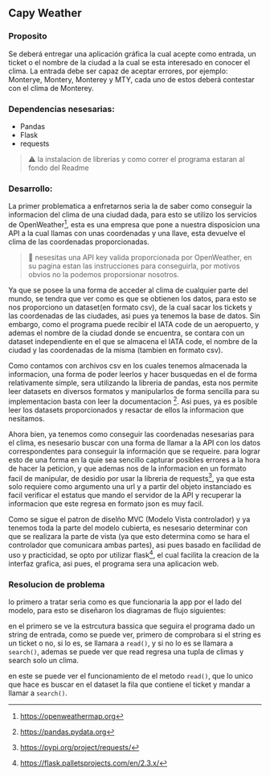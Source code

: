 
## Capy Weather

### Proposito
Se deberá entregar una aplicación gráfica la cual acepte como entrada, un ticket o el nombre
de la ciudad a la cual se esta interesado en conocer el clima. La entrada debe ser capaz de aceptar
errores, por ejemplo: Monterye, Montery, Monterey y MTY, cada uno de estos deberá contestar
con el clima de Monterey.

### Dependencias nesesarias:
* Pandas
* Flask
* requests

>:warning:
>la instalacion de librerias y como correr el programa estaran al fondo del Readme

### Desarrollo:
La primer problematica a enfretarnos seria la de saber como conseguir la informacion del clima de una ciudad dada, para esto se utilizo los servicios de OpenWeather[^1], esta es una empresa que pone a nuestra disposicion una API a la cual llamas con unas coordenadas y una llave, esta devuelve el clima de las coordenadas proporcionadas.
>:key:
> nesesitas una API key valida proporcionada por OpenWeather, en su pagina estan las instrucciones para conseguirla, por motivos obvios no la podemos proporsionar nosotros.

Ya que se posee la una forma de acceder al clima de cualquier parte del mundo, se tendra que ver como es que se obtienen los datos, para esto se nos proporciono un dataset(en formato csv), de la cual sacar los tickets y las coordenadas de las ciudades, asi pues ya tenemos la base de datos. Sin embargo, como el programa puede recibir el IATA code de un aeropuerto, y ademas el nombre de la ciudad donde se encuentra, se contara con un dataset independiente en el que se almacena el IATA code, el nombre de la ciudad y las coordenadas de la misma (tambien en formato csv).

Como contamos con archivos csv en los cuales tenemos almacenada la informacion, una forma de poder leerlos y hacer busquedas en el de forma relativamente simple, sera utilizando la libreria de pandas, esta nos permite leer datasets en diversos formatos y manipularlos de forma sencilla
para su implementacion basta con leer la documentacion [^2]. Asi pues, ya es posible leer los datasets proporcionados y resactar de ellos la informacion que nesitamos.

Ahora bien, ya tenemos como conseguir las coordenadas nesesarias para el clima, es nesesario buscar con una forma de llamar a la API con los datos correspondentes para conseguir la información que se requeire. para lograr esto de una forma en la quie sea sencillo capturar posibles errores a la hora de hacer la peticion, y que ademas nos de la informacion en un formato facil de manipular, de desidio por usar la libreria de requests[^3], ya que esta solo requiere como argumento una url y a partir del objeto instanciado es facil verificar el estatus que mando el servidor de la API y recuperar la informacion que este regresa en formato json es muy facil.

Como se sigue el patron de diselño MVC (Modelo Vista controlador) y ya tenemos toda la parte del modelo cubierta, es nesesario determinar con que se realizara la parte de vista (ya que esto determina como se hara el controlador que comunicara ambas partes), asi pues basado en facilidad de uso y practicidad, se opto por utilizar flask[^4], el cual facilita la creacion de la interfaz grafica, asi pues, el programa sera una aplicacion web.

### Resolucion de problema
lo primero a tratar seria como es que funcionaria la app por el lado del modelo, para esto se diseñaron los diagramas de flujo siguientes:

en el primero se ve la estrcutura bassica que seguira el programa dado un string de entrada, como se puede ver, primero de comprobara si el string es un ticket o no, si lo es, se llamara a `read()`, y si no lo es se llamara a `search()`, ademas se puede ver que read regresa una tupla de climas y search solo un clima.

en este se puede ver el funcionamiento de el metodo `read()`, que lo unico que hace es buscar en el dataset la fila que contiene el ticket y mandar a llamar a `search()`.

[^1]: https://openweathermap.org
[^2]: https://pandas.pydata.org
[^3]: https://pypi.org/project/requests/
[^4]: https://flask.palletsprojects.com/en/2.3.x/
